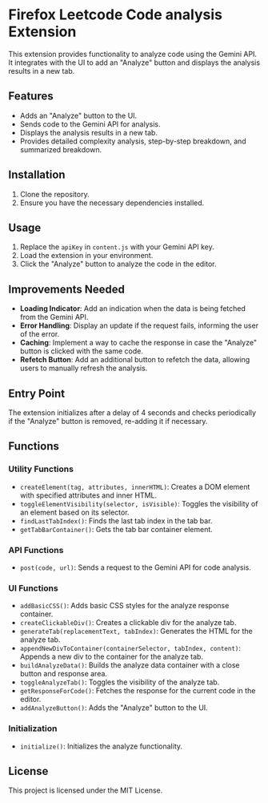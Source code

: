 # Firefox Leetcode Code analysis Extension

This extension provides functionality to analyze code using the Gemini API. It integrates with the UI to add an "Analyze" button and displays the analysis results in a new tab.

## Features

- Adds an "Analyze" button to the UI.
- Sends code to the Gemini API for analysis.
- Displays the analysis results in a new tab.
- Provides detailed complexity analysis, step-by-step breakdown, and summarized breakdown.

## Installation

1. Clone the repository.
2. Ensure you have the necessary dependencies installed.

## Usage

1. Replace the `apiKey` in `content.js` with your Gemini API key.
2. Load the extension in your environment.
3. Click the "Analyze" button to analyze the code in the editor.

## Improvements Needed

- **Loading Indicator**: Add an indication when the data is being fetched from the Gemini API.
- **Error Handling**: Display an update if the request fails, informing the user of the error.
- **Caching**: Implement a way to cache the response in case the "Analyze" button is clicked with the same code.
- **Refetch Button**: Add an additional button to refetch the data, allowing users to manually refresh the analysis.

## Entry Point

The extension initializes after a delay of 4 seconds and checks periodically if the "Analyze" button is removed, re-adding it if necessary.

## Functions

### Utility Functions

- `createElement(tag, attributes, innerHTML)`: Creates a DOM element with specified attributes and inner HTML.
- `toggleElementVisibility(selector, isVisible)`: Toggles the visibility of an element based on its selector.
- `findLastTabIndex()`: Finds the last tab index in the tab bar.
- `getTabBarContainer()`: Gets the tab bar container element.

### API Functions

- `post(code, url)`: Sends a request to the Gemini API for code analysis.

### UI Functions

- `addBasicCSS()`: Adds basic CSS styles for the analyze response container.
- `createClickableDiv()`: Creates a clickable div for the analyze tab.
- `generateTab(replacementText, tabIndex)`: Generates the HTML for the analyze tab.
- `appendNewDivToContainer(containerSelector, tabIndex, content)`: Appends a new div to the container for the analyze tab.
- `buildAnalyzeData()`: Builds the analyze data container with a close button and response area.
- `toggleAnalyzeTab()`: Toggles the visibility of the analyze tab.
- `getResponseForCode()`: Fetches the response for the current code in the editor.
- `addAnalyzeButton()`: Adds the "Analyze" button to the UI.

### Initialization

- `initialize()`: Initializes the analyze functionality.

## License

This project is licensed under the MIT License.

